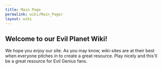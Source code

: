 ```yaml
---
title: Main Page
permalink: wiki/Main_Page/
layout: wiki
---
```


Welcome to our Evil Planet Wiki!
--------------------------------

We hope you enjoy our site. As you may know, wiki-sites are at their
best when everyone pitches in to create a great resource. Play nicely
and this'll be a great resource for Evil Genius fans.
